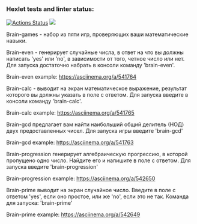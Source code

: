 
### Hexlet tests and linter status:
[![Actions Status](https://github.com/Ongawanai/frontend-project-44/workflows/hexlet-check/badge.svg)](https://github.com/Ongawanai/frontend-project-44/actions)
<a href="https://codeclimate.com/github/Ongawanai/frontend-project-44/maintainability"><img src="https://api.codeclimate.com/v1/badges/4fa482ce98f90d2ad2bb/maintainability" /></a>

Brain-games - набор из пяти игр, проверяющих ваши математические навыки. 

Brain-even - генерирует случайные числа, в ответ на что вы должны написать 'yes' или 'no', в зависимости от того, четное число или нет. Для запуска достаточно набрать в консоли команду 'brain-even'.

Brain-even example: https://asciinema.org/a/541764

Brain-calc - выводит на экран математическое выражение, результат которого вы должны указать в поле с ответом. Для запуска введите в консоли команду 'brain-calc'.

Brain-calc example: https://asciinema.org/a/541765

Brain-gcd предлагает вам найти наибольший общий делитель (НОД) двух предоставленных чисел. Для запуска игры введите 'brain-gcd'

Brain-gcd example: https://asciinema.org/a/541763

Brain-progression генерирует алгебраическую прогрессию, в которой пропущено одно число. Найдите его и напишите в поле с ответом. Для запуска введите 'brain-progression'

Brain-progression example: https://asciinema.org/a/542650

Brain-prime выводит на экран случайное число. Введите в поле с ответом 'yes', если оно простое, или же 'no', если это не так. Команда для запуска: 'brain-prime' 

Brain-prime example: https://asciinema.org/a/542649
